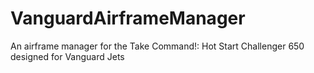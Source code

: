 # VanguardAirframeManager
An airframe manager for the Take Command!: Hot Start Challenger 650 designed for Vanguard Jets

